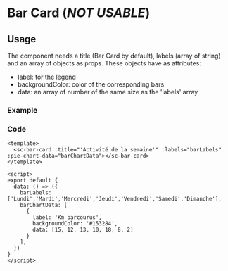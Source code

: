 # Bar Card (_NOT USABLE_)

## Usage

The component needs a title (Bar Card by default), labels (array of string) and an array of objects as props.
These objects have as attributes:
- label: for the legend
- backgroundColor: color of the corresponding bars
- data: an array of number of the same size as the 'labels' array

### Example
### Code
```vue
<template>
  <sc-bar-card :title="'Activité de la semaine'" :labels="barLabels" :pie-chart-data="barChartData"></sc-bar-card>
</template>

<script>
export default {
  data: () => ({
    barLabels: ['Lundi','Mardi','Mercredi','Jeudi','Vendredi','Samedi','Dimanche'],
    barChartData: [
      {
        label: 'Km parcourus',
        backgroundColor: '#153284',
        data: [15, 12, 13, 10, 18, 8, 2]
      }
    ],
  })
}
</script>
```